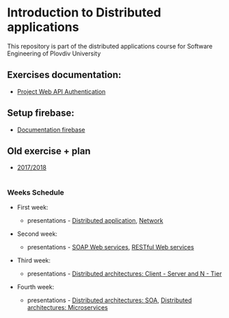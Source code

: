 # Introduction to Distributed applications
This repository is part of the distributed applications course for Software Engineering of Plovdiv University


## Exercises documentation:
* [Project Web API Authentication](https://github.com/pkyurkchiev/distributed-applications-for-se/tree/master/documentations/project-authentication.md)


## Setup firebase:
* [Documentation firebase](https://github.com/pkyurkchiev/distributed-applications-for-se/tree/master/documentations/setup-firebase.md)


## Old exercise + plan
* [2017/2018](https://github.com/pkyurkchiev/distributed-applications-se/tree/master/exercises)


#
### Weeks Schedule

* First week: 
  * presentations - [Distributed application](https://github.com/pkyurkchiev/distributed-applications-se/tree/master/presentations/Lecture-01.pdf), [Network](https://github.com/pkyurkchiev/distributed-applications-se/tree/master/presentations/Lecture-02.pdf)
  
* Second week:
  * presentations - [SOAP Web services](https://github.com/pkyurkchiev/distributed-applications-se/tree/master/presentations/Lecture-03.pdf), [RESTful Web services](https://github.com/pkyurkchiev/distributed-applications-se/tree/master/presentations/Lecture-04.pdf)
  
* Third week:
  * presentations - [Distributed architectures: Client - Server and N - Tier](https://github.com/pkyurkchiev/distributed-applications-se/tree/master/presentations/Lecture-05.pdf)
  
* Fourth week:
  * presentations - [Distributed architectures: SOA](https://github.com/pkyurkchiev/distributed-applications-se/tree/master/presentations/Lecture-06.pdf), [Distributed architectures: Microservices](https://github.com/pkyurkchiev/distributed-applications-se/tree/master/presentations/Lecture-07.pdf)
